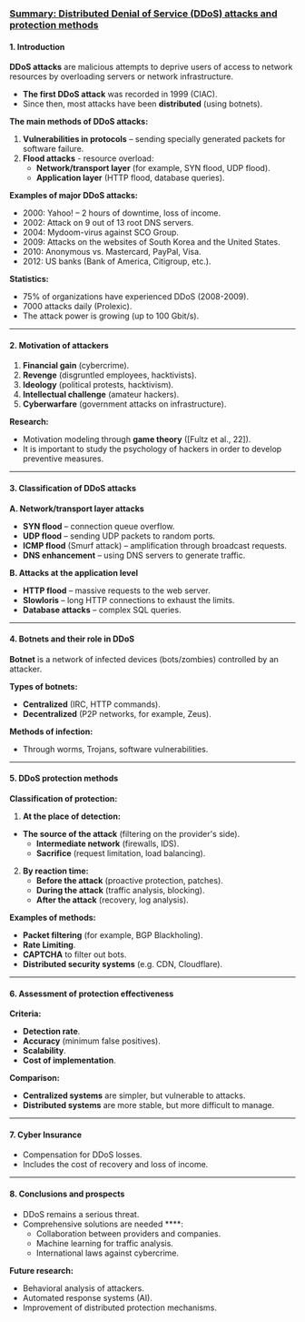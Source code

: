 ### **[Summary: Distributed Denial of Service (DDoS) attacks and protection methods](https://www.researchgate.net/publication/236153147_A_Survey_of_Defense_Mechanisms_Against_Distributed_Denial_of_Service_DDoS_Flooding_Attacks)**  

#### **1. Introduction**  
**DDoS attacks** are malicious attempts to deprive users of access to network resources by overloading servers or network infrastructure.  
- **The first DDoS attack** was recorded in 1999 (CIAC).  
- Since then, most attacks have been **distributed** (using botnets).  

**The main methods of DDoS attacks:**  
1. **Vulnerabilities in protocols** – sending specially generated packets for software failure.  
2. **Flood attacks** - resource overload:  
   - **Network/transport layer** (for example, SYN flood, UDP flood).  
   - **Application layer** (HTTP flood, database queries).  

**Examples of major DDoS attacks:**  
- 2000: Yahoo! – 2 hours of downtime, loss of income.  
- 2002: Attack on 9 out of 13 root DNS servers.  
- 2004: Mydoom-virus against SCO Group.  
- 2009: Attacks on the websites of South Korea and the United States.  
- 2010: Anonymous vs. Mastercard, PayPal, Visa.  
- 2012: US banks (Bank of America, Citigroup, etc.).  

**Statistics:**
- 75% of organizations have experienced DDoS (2008-2009).  
- 7000 attacks daily (Prolexic).  
- The attack power is growing (up to 100 Gbit/s).  

---  

#### **2. Motivation of attackers**  
1. **Financial gain** (cybercrime).  
2. **Revenge** (disgruntled employees, hacktivists).  
3. **Ideology** (political protests, hacktivism).  
4. **Intellectual challenge** (amateur hackers).  
5. **Cyberwarfare** (government attacks on infrastructure).  

**Research:**  
- Motivation modeling through **game theory** ([Fultz et al., 22]).  
- It is important to study the psychology of hackers in order to develop preventive measures.  

---  

#### **3. Classification of DDoS attacks**  

**A. Network/transport layer attacks**  
- **SYN flood** – connection queue overflow.  
- **UDP flood** – sending UDP packets to random ports.  
- **ICMP flood** (Smurf attack) – amplification through broadcast requests.  
- **DNS enhancement** – using DNS servers to generate traffic.  

**B. Attacks at the application level**  
- **HTTP flood** – massive requests to the web server.  
- **Slowloris** – long HTTP connections to exhaust the limits.  
- **Database attacks** – complex SQL queries.  

---  

#### **4. Botnets and their role in DDoS**  
**Botnet** is a network of infected devices (bots/zombies) controlled by an attacker.  

**Types of botnets:**  
- **Centralized** (IRC, HTTP commands).  
- **Decentralized** (P2P networks, for example, Zeus).  

**Methods of infection:**  
- Through worms, Trojans, software vulnerabilities.  

---  

#### **5. DDoS protection methods**  

**Classification of protection:**  
1. **At the place of detection:**
- **The source of the attack** (filtering on the provider's side).  
   - **Intermediate network** (firewalls, IDS).  
   - **Sacrifice** (request limitation, load balancing).  

2. **By reaction time:**  
   - **Before the attack** (proactive protection, patches).  
   - **During the attack** (traffic analysis, blocking).  
   - **After the attack** (recovery, log analysis).  

**Examples of methods:**  
- **Packet filtering** (for example, BGP Blackholing).  
- **Rate Limiting**.  
- **CAPTCHA** to filter out bots.  
- **Distributed security systems** (e.g. CDN, Cloudflare).  

---  

#### **6. Assessment of protection effectiveness**  
**Criteria:**  
- **Detection rate**.  
- **Accuracy** (minimum false positives).  
- **Scalability**.  
- **Cost of implementation**.  

**Comparison:**  
- **Centralized systems** are simpler, but vulnerable to attacks.  
- **Distributed systems** are more stable, but more difficult to manage.  

---  

#### **7. Cyber Insurance**  
- Compensation for DDoS losses.  
- Includes the cost of recovery and loss of income.  

---  

#### **8. Conclusions and prospects**  
- DDoS remains a serious threat.  
- Comprehensive solutions are needed ****:  
  - Collaboration between providers and companies.  
  - Machine learning for traffic analysis.  
  - International laws against cybercrime.  

**Future research:**  
- Behavioral analysis of attackers.  
- Automated response systems (AI).
- Improvement of distributed protection mechanisms.